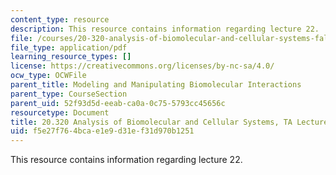 ```yaml
---
content_type: resource
description: This resource contains information regarding lecture 22.
file: /courses/20-320-analysis-of-biomolecular-and-cellular-systems-fall-2012/f5e27f764bcae1e9d31ef31d970b1251_MIT20_320F12_Lecture22.pdf
file_type: application/pdf
learning_resource_types: []
license: https://creativecommons.org/licenses/by-nc-sa/4.0/
ocw_type: OCWFile
parent_title: Modeling and Manipulating Biomolecular Interactions
parent_type: CourseSection
parent_uid: 52f93d5d-eeab-ca0a-0c75-5793cc45656c
resourcetype: Document
title: 20.320 Analysis of Biomolecular and Cellular Systems, TA Lecture Note 22
uid: f5e27f76-4bca-e1e9-d31e-f31d970b1251
---
```

This resource contains information regarding lecture 22.